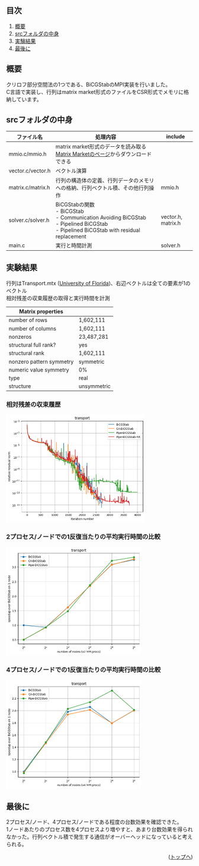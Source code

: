 ## 目次

1. [概要](#概要)
2. [srcフォルダの中身](#srcフォルダの中身)
3. [実験結果](#実験結果)
4. [最後に](#最後に)

## 概要

クリロフ部分空間法の1つである、BiCGStabのMPI実装を行いました。<br>
C言語で実装し、行列はmatrix market形式のファイルをCSR形式でメモリに格納しています。

## srcフォルダの中身

| ファイル名                | 処理内容                                                           | include |
| ------------------- | ----------------------------------------------------------------------- | ------------------------------------------------------------------------------------------ |
| mmio.c/mmio.h       | matrix market形式のデータを読み取る<br>[Matrix Marketのページ](https://math.nist.gov/MatrixMarket/mmio-c.html)からダウンロードできる |   |
| vector.c/vector.h   | ベクトル演算                                                          |  |
| matrix.c/matrix.h   | 行列の構造体の定義、行列データのメモリへの格納、行列ベクトル積、その他行列操作  | mmio.h |
| solver.c/solver.h   | BiCGStabの関数<br> - BiCGStab <br> - Communication Avoiding BiCGStab <br> - Pipelined BiCGStab <br> - Pipelined BiCGStab with residual replacement  | vector.h, matrix.h |
| main.c              | 実行と時間計測                                     | solver.h |


## 実験結果

行列はTransport.mtx ([University of Florida](https://www.cise.ufl.edu/research/sparse/matrices/Janna/Transport.html))、右辺ベクトルは全ての要素が1のベクトル
<br>相対残差の収束履歴の取得と実行時間を計測

| Matrix properties  |  |
| --------------------- | ---------- |
| number of rows            | 1,602,111     |
| number of columns         | 1,602,111     |
| nonzeros                  | 23,487,281    |
| structural full rank?     | yes           |
| structural rank           | 1,602,111     |
| nonzero pattern symmetry  | symmetric     |
| numeric value symmetry    | 0%            |
| type                      | real          |
| structure                 | unsymmetric   |

### 相対残差の収束履歴
![Residual Result](doc/residual_result.png)

### 2プロセス/ノードでの1反復当たりの平均実行時間の比較
![Speedup 2 Processes](doc/speedup_2procs.png)

### 4プロセス/ノードでの1反復当たりの平均実行時間の比較
![Speedup 4 Processes](doc/speedup_4procs.png)

<div id="top"></div>

## 最後に

2プロセス/ノード、4プロセス/ノードである程度の台数効果を確認できた。<br>
1ノードあたりのプロセス数を4プロセスより増やすと、あまり台数効果を得られなかった。行列ベクトル積で発生する通信がオーバーヘッドになっていると考えられる。

<p align="right">(<a href="#top">トップへ</a>)</p>
